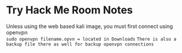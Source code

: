# Try Hack Me Room Notes

Unless using the web based kali image, you must first connect using openvpn  
`sudo openvpn filename.opvn = located in Downloads`
`There is also a backup file there as well for backup openvpn connections`  
